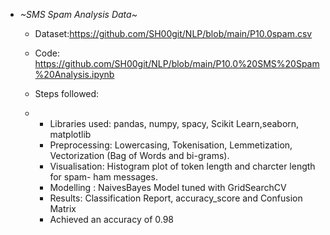 - *~SMS Spam Analysis Data~*
  - Dataset:https://github.com/SH00git/NLP/blob/main/P10.0spam.csv
  - Code: https://github.com/SH00git/NLP/blob/main/P10.0%20SMS%20Spam%20Analysis.ipynb

  - Steps followed:
  - - Libraries used: pandas, numpy, spacy, Scikit Learn,seaborn, matplotlib
    - Preprocessing:  Lowercasing, Tokenisation, Lemmetization, Vectorization (Bag of Words and bi-grams).
    - Visualisation: Histogram plot of token length and charcter length for spam- ham messages.
    - Modelling : NaivesBayes Model tuned with GridSearchCV
    - Results: Classification Report, accuracy_score and Confusion Matrix
    - Achieved an accuracy of 0.98 

